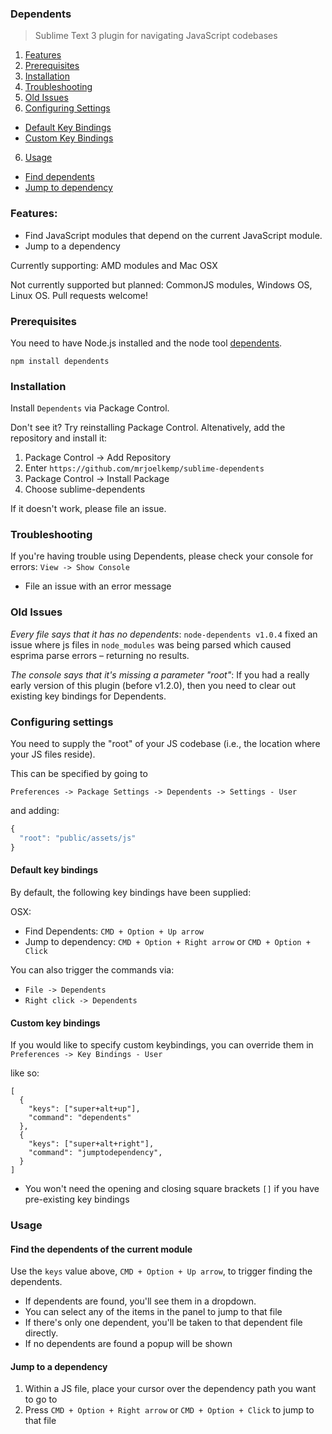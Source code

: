 ### Dependents

> Sublime Text 3 plugin for navigating JavaScript codebases

1. [Features](#features)
2. [Prerequisites](#prerequisites)
3. [Installation](#installation)
4. [Troubleshooting](#troubleshooting)
4. [Old Issues](#old-issues)
5. [Configuring Settings](#configuring-settings)
 - [Default Key Bindings](#default-key-bindings)
 - [Custom Key Bindings](#custom-key-bindings)
6. [Usage](#usage)
 - [Find dependents](#find-the-dependents-of-the-current-module)
 - [Jump to dependency](#jump-to-a-dependency)

### Features:

* Find JavaScript modules that depend on the current JavaScript module.
* Jump to a dependency

Currently supporting: AMD modules and Mac OSX

Not currently supported but planned: CommonJS modules, Windows OS, Linux OS. Pull requests welcome!

### Prerequisites

You need to have Node.js installed and the node tool [dependents](https://github.com/mrjoelkemp/node-dependents).

`npm install dependents`

### Installation

Install `Dependents` via Package Control.

Don't see it? Try reinstalling Package Control. Altenatively, add the repository and install it:

1. Package Control -> Add Repository
2. Enter `https://github.com/mrjoelkemp/sublime-dependents`
3. Package Control -> Install Package
4. Choose sublime-dependents

If it doesn't work, please file an issue.

### Troubleshooting

If you're having trouble using Dependents, please check your console for errors: `View -> Show Console`

* File an issue with an error message

### Old Issues

*Every file says that it has no dependents*: `node-dependents v1.0.4` fixed an issue where js files in `node_modules` was being parsed which caused esprima parse errors – returning no results.

*The console says that it's missing a parameter "root"*: If you had a really early version of this plugin (before v1.2.0), then you need to clear out existing key bindings for Dependents.

### Configuring settings

You need to supply the "root" of your JS codebase (i.e., the location where your JS files reside).

This can be specified by going to

`Preferences -> Package Settings -> Dependents -> Settings - User`

and adding:

```js
{
  "root": "public/assets/js"
}
```

#### Default key bindings

By default, the following key bindings have been supplied:

OSX:

* Find Dependents: `CMD + Option + Up arrow`
* Jump to dependency: `CMD + Option + Right arrow` or `CMD + Option + Click`

You can also trigger the commands via:

* `File -> Dependents`
* `Right click -> Dependents`

#### Custom key bindings

If you would like to specify custom keybindings, you can override them in `Preferences -> Key Bindings - User`

like so:

```
[
  {
    "keys": ["super+alt+up"],
    "command": "dependents"
  },
  {
    "keys": ["super+alt+right"],
    "command": "jumptodependency",
  }
]
```

* You won't need the opening and closing square brackets `[]` if you have pre-existing key bindings

### Usage

#### Find the dependents of the current module

Use the `keys` value above, `CMD + Option + Up arrow`, to trigger finding the dependents.

* If dependents are found, you'll see them in a dropdown.
 * You can select any of the items in the panel to jump to that file
 * If there's only one dependent, you'll be taken to that dependent file directly.
* If no dependents are found a popup will be shown

#### Jump to a dependency

1. Within a JS file, place your cursor over the dependency path you want to go to
2. Press `CMD + Option + Right arrow` or `CMD + Option + Click` to jump to that file
